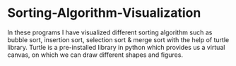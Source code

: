 # Sorting-Algorithm-Visualization
In these programs I have visualized different sorting algorithm such as bubble sort, insertion sort, selection sort & merge sort with the help of turtle library. 
Turtle is a pre-installed library in python which provides us a virtual canvas, on which we can draw different shapes and figures.
